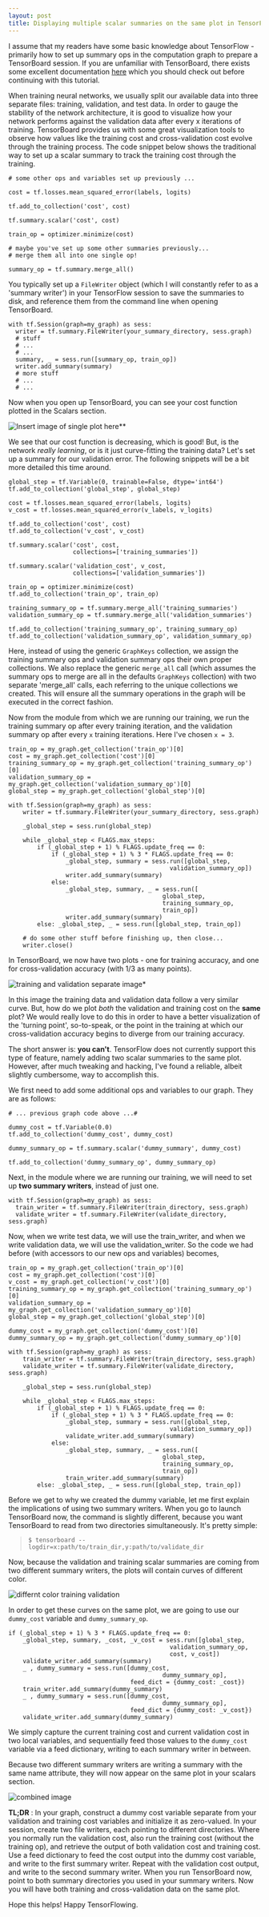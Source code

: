 ```yaml
---
layout: post
title: Displaying multiple scalar summaries on the same plot in TensorFlow/TensorBoard
---
```

I assume that my readers have some basic knowledge about TensorFlow - primarily how to set up summary ops in the computation graph to prepare a TensorBoard session. If you are unfamiliar with TensorBoard, there exists some excellent documentation [here](https://www.tensorflow.org/get_started/summaries_and_tensorboard?lipi=urn%3Ali%3Apage%3Ad_flagship3_pulse_read%3BZfMbKaQ%2BTAisdoiXZwzPog%3D%3D) which you should check out before continuing with this tutorial.

When training neural networks, we usually split our available data into three separate files: training, validation, and test data. In order to gauge the stability of the network architecture, it is good to visualize how your network performs against the validation data after every x iterations of training. TensorBoard provides us with some great visualization tools to observe how values like the training cost and cross-validation cost evolve through the training process. The code snippet below shows the traditional way to set up a scalar summary to track the training cost through the training.

```
# some other ops and variables set up previously ...

cost = tf.losses.mean_squared_error(labels, logits)﻿﻿

tf.add_to_collection('cost', cost)

tf.summary.scalar('cost', cost)

train_op = optimizer.minimize(cost)

# maybe you've set up some other summaries previously...
# merge them all into one single op!

summary_op = tf.summary.merge_all()﻿﻿
```

You typically set up a `FileWriter` object (which I will constantly refer to as a 'summary writer') in your TensorFlow session to save the summaries to disk, and reference them from the command line when opening TensorBoard.

```
with tf.Session(graph=my_graph) as sess:
  writer = tf.summary.FileWriter(your_summary_directory, sess.graph)
  # stuff
  # ...
  # ...
  summary, _ = sess.run([summary_op, train_op])
  writer.add_summary(summary)
  # more stuff
  # ...
  # ...
```

Now when you open up TensorBoard, you can see your cost function plotted in the Scalars section.

![Insert image of single plot here**](/images/onlytraining.png)

We see that our cost function is decreasing, which is good! But, is the network *really learning*, or is it just curve-fitting the training data? Let's set up a summary for our validation error. The following snippets will be a bit more detailed this time around.

```
global_step = tf.Variable(0, trainable=False, dtype='int64')
tf.add_to_collection('global_step', global_step)

cost = tf.losses.mean_squared_error(labels, logits)﻿﻿
v_cost = tf.losses.mean_squared_error(v_labels, v_logits)

tf.add_to_collection('cost', cost)
tf.add_to_collection('v_cost', v_cost)

tf.summary.scalar('cost', cost,
                  collections=['training_summaries'])

tf.summary.scalar('validation_cost', v_cost,
                  collections=['validation_summaries'])

train_op = optimizer.minimize(cost)
tf.add_to_collection('train_op', train_op)

training_summary_op = tf.summary.merge_all('training_summaries')
validation_summary_op = tf.summary.merge_all('validation_summaries')

tf.add_to_collection('training_summary_op', training_summary_op)
tf.add_to_collection('validation_summary_op', validation_summary_op)
```

Here, instead of using the generic `GraphKeys` collection, we assign the training summary ops and validation summary ops their own proper collections. We also replace the generic `merge_all` call (which assumes the summary ops to merge are all in the defaults `GraphKeys` collection) with two separate 'merge_all' calls, each referring to the unique collections we created. This will ensure all the summary operations in the graph will be executed in the correct fashion.

Now from the module from which we are running our training, we run the training summary op after every training iteration, and the validation summary op after every `x` training iterations. Here I've chosen `x = 3`.

```
train_op = my_graph.get_collection('train_op')[0]
cost = my_graph.get_collection('cost')[0]
training_summary_op = my_graph.get_collection('training_summary_op')[0]
validation_summary_op = my_graph.get_collection('validation_summary_op')[0]
global_step = my_graph.get_collection('global_step')[0]

﻿with tf.Session(graph=my_graph) as sess:
    writer = tf.summary.FileWriter(your_summary_directory, sess.graph)

    _global_step = sess.run(global_step)

    while _global_step < FLAGS.max_steps:
        if (_global_step + 1) % FLAGS.update_freq == 0:
            if (_global_step + 1) % 3 * FLAGS.update_freq == 0:
                _global_step, summary = sess.run([global_step,
                                             validation_summary_op])
                writer.add_summary(summary)
            else:
                _global_step, summary, _ = sess.run([
                                           global_step,
                                           training_summary_op,
                                           train_op])
                writer.add_summary(summary)
        else: _global_step, _ = sess.run([global_step, train_op])

    # do some other stuff before finishing up, then close...
    writer.close()﻿
```

In TensorBoard, we now have two plots - one for training accuracy, and one for cross-validation accuracy (with 1/3 as many points).

![training and validation separate image*](/images/separate.png)

In this image the training data and validation data follow a very similar curve. But, how do we plot *both* the validation and training cost on the **same** plot? We would really love to do this in order to have a better visualization of the 'turning point', so-to-speak, or the point in the training at which our cross-validation accuracy begins to diverge from our training accuracy.

The short answer is: **you can't**. TensorFlow does not currently support this type of feature, namely adding two scalar summaries to the same plot. However, after much tweaking and hacking, I've found a reliable, albeit slightly cumbersome, way to accomplish this.

We first need to add some additional ops and variables to our graph. They are as follows:

```
# ... previous graph code above ...#

dummy_cost = tf.Variable(0.0)
tf.add_to_collection('dummy_cost', dummy_cost)

dummy_summary_op = tf.summary.scalar('dummy_summary', dummy_cost)

tf.add_to_collection('dummy_summary_op', dummy_summary_op)
```

Next, in the module where we are running our training, we will need to set up **two summary writers**, instead of just one.

```
with tf.Session(graph=my_graph) as sess:
  train_writer = tf.summary.FileWriter(train_directory, sess.graph)
  validate_writer = tf.summary.FileWriter(validate_directory, sess.graph)
```

Now, when we write test data, we will use the train_writer, and when we write validation data, we will use the validation_writer. So the code we had before (with accessors to our new ops and variables) becomes,

```
train_op = my_graph.get_collection('train_op')[0]
cost = my_graph.get_collection('cost')[0]
v_cost = my_graph.get_collection('v_cost')[0]
training_summary_op = my_graph.get_collection('training_summary_op')[0]
validation_summary_op = my_graph.get_collection('validation_summary_op')[0]
global_step = my_graph.get_collection('global_step')[0]

dummy_cost = my_graph.get_collection('dummy_cost')[0]
dummy_summary_op = my_graph.get_collection('dummy_summary_op')[0]

﻿with tf.Session(graph=my_graph) as sess:
    train_writer = tf.summary.FileWriter(train_directory, sess.graph)
    validate_writer = tf.summary.FileWriter(validate_directory, sess.graph)

    _global_step = sess.run(global_step)

    while _global_step < FLAGS.max_steps:
        if (_global_step + 1) % FLAGS.update_freq == 0:
            if (_global_step + 1) % 3 * FLAGS.update_freq == 0:
                _global_step, summary = sess.run([global_step,
                                             validation_summary_op])
                validate_writer.add_summary(summary)
            else:
                _global_step, summary, _ = sess.run([
                                           global_step,
                                           training_summary_op,
                                           train_op])
                train_writer.add_summary(summary)
        else: _global_step, _ = sess.run([global_step, train_op])

```

Before we get to why we created the dummy variable, let me first explain the implications of using two summary writers. When you go to launch TensorBoard now, the command is slightly different, because you want TensorBoard to read from two directories simultaneously. It's pretty simple:


> `$ tensorboard --logdir=x:path/to/train_dir,y:path/to/validate_dir`

Now, because the validation and training scalar summaries are coming from two different summary writers, the plots will contain curves of different color.

![differnt color training validation](/images/separatediffcolor.png)

In order to get these curves on the same plot, we are going to use our `dummy_cost` variable and `dummy_summary_op`.

```
if (_global_step + 1) % 3 * FLAGS.update_freq == 0:
    _global_step, summary, _cost, _v_cost = sess.run([global_step,
                                             validation_summary_op,
                                             cost, v_cost])
    validate_writer.add_summary(summary)
    _ , dummy_summary = sess.run([dummy_cost,
                                           dummy_summary_op],
                                  feed_dict = {dummy_cost: _cost})
    train_writer.add_summary(dummy_summary)
    _ , dummy_summary = sess.run([dummy_cost,
                                           dummy_summary_op],
                                  feed_dict = {dummy_cost: _v_cost})
    validate_writer.add_summary(dummy_summary)
```

We simply capture the current training cost and current validation cost in two local variables, and sequentially feed those values to the `dummy_cost` variable via a feed dictionary, writing to each summary writer in between.

Because two different summary writers are writing a summary with the same name attribute, they will now appear on the same plot in your scalars section.

![combined image](/images/combinedsummaries.png)

**TL;DR** : In your graph, construct a dummy cost variable separate from your validation and training cost variables and initialize it as zero-valued. In your session, create two file writers, each pointing to different directories. Where you normally run the validation cost, also run the training cost (without the training op), and retrieve the output of both validation cost and training cost. Use a feed dictionary to feed the cost output into the dummy cost variable, and write to the first summary writer. Repeat with the validation cost output, and write to the second summary writer. When you run TensorBoard now, point to both summary directories you used in your summary writers. Now you will have both training and cross-validation data on the same plot.

Hope this helps! Happy TensorFlowing.
